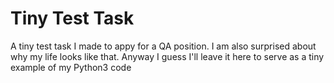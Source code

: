 # Tiny Test Task
A tiny test task I made to appy for a QA position. I am also surprised about why my life looks like that. Anyway I guess I'll leave it here to serve as a tiny example of my Python3 code
